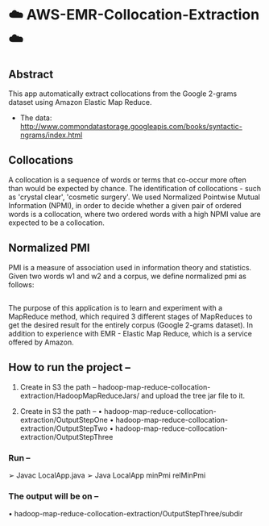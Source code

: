 # ☁️ AWS-EMR-Collocation-Extraction ☁️

## Abstract
This app automatically extract collocations from the Google 2-grams dataset using Amazon Elastic Map Reduce.
- The data: http://www.commondatastorage.googleapis.com/books/syntactic-ngrams/index.html

## Collocations
A collocation is a sequence of words or terms that co-occur more often than would be expected by chance. The identification of collocations - such as 'crystal clear', 'cosmetic surgery'.
We used Normalized Pointwise Mutual Information (NPMI), in order to decide whether a given pair of ordered words is a collocation, where two ordered words with a high NPMI value are expected to be a collocation.

## Normalized PMI
PMI is a measure of association used in information theory and statistics.
Given two words w1 and w2 and a corpus, we define normalized pmi as follows:

## 
The purpose of this application is to learn and experiment with a MapReduce method, which required 3 different
stages of MapReduces to get the desired result for the entirely corpus (Google 2-grams dataset).
In addition to experience with EMR - Elastic Map Reduce, which is a service offered by Amazon.


## How to run the project –
1. Create in S3 the path – hadoop-map-reduce-collocation-extraction/HadoopMapReduceJars/ 
   and upload the tree jar file to it.
   
2. Create in S3 the path – 
  • hadoop-map-reduce-collocation-extraction/OutputStepOne
  • hadoop-map-reduce-collocation-extraction/OutputStepTwo
  • hadoop-map-reduce-collocation-extraction/OutputStepThree
  
### Run – 
  ➢ Javac LocalApp.java 
  ➢ Java LocalApp minPmi relMinPmi
  
### The output will be on –
  • hadoop-map-reduce-collocation-extraction/OutputStepThree/subdir
  

